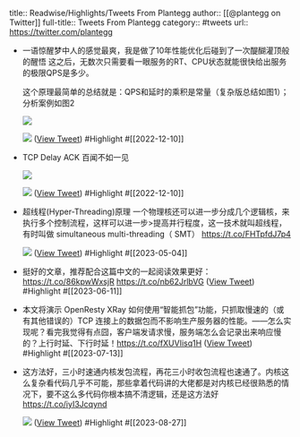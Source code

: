 title:: Readwise/Highlights/Tweets From Plantegg
author:: [[@plantegg on Twitter]]
full-title:: Tweets From Plantegg
category:: #tweets
url:: https://twitter.com/plantegg

- 一语惊醒梦中人的感觉最爽，我是做了10年性能优化后碰到了一次醍醐灌顶般的醒悟
  这之后，无数次只需要看一眼服务的RT、CPU状态就能很快给出服务的极限QPS是多少。
  
  这个原理最简单的总结就是：QPS和延时的乘积是常量（复杂版总结如图1）；分析案例如图2 
  
  ![](https://pbs.twimg.com/media/FjdrfahVEAIyAIp.jpg) 
  
  ![](https://pbs.twimg.com/media/FjdroVeUYAAyUgJ.jpg) ([View Tweet](https://twitter.com/plantegg/status/1601051759727845378)) #Highlight #[[2022-12-10]]
- TCP Delay ACK 百闻不如一见 
  
  ![](https://pbs.twimg.com/media/Fjdp8axUUAA8Et9.jpg) 
  
  ![](https://pbs.twimg.com/media/FjdqG-IXEAI0Yrx.jpg) ([View Tweet](https://twitter.com/plantegg/status/1600864876901339136)) #Highlight #[[2022-12-10]]
- 超线程(Hyper-Threading)原理
  一个物理核还可以进一步分成几个逻辑核，来执行多个控制流程，这样可以进一步>提高并行程度，这一技术就叫超线程，有时叫做 simultaneous multi-threading（
  SMT） https://t.co/FHTpfdJ7p4
  
  ![](https://pbs.twimg.com/media/Fo1GEQCacAAWRGs.jpg) ([View Tweet](https://twitter.com/plantegg/status/1626843960810569731)) #Highlight #[[2023-05-04]]
- 挺好的文章，推荐配合这篇中文的一起阅读效果更好：https://t.co/86kpwWxsjR https://t.co/nb62JrlbVG ([View Tweet](https://twitter.com/plantegg/status/1667821557614354434)) #Highlight #[[2023-06-11]]
- 本文将演示 OpenResty XRay 如何使用“智能抓包”功能，只抓取慢速的（或有其他错误的）TCP 连接上的数据包而不影响生产服务器的性能。——怎么实现呢？看完我觉得有点囧，客户端发请求慢，服务端怎么会记录出来响应慢的？上行时延、下行时延！https://t.co/fXUVIisq1H ([View Tweet](https://twitter.com/plantegg/status/1679071098577510400)) #Highlight #[[2023-07-13]]
- 这方法好，三小时速通内核发包流程，再花三小时收包流程也速通了。内核这么复杂看代码几乎不可能，那些拿着代码讲的大佬都是对内核已经很熟悉的情况下，要不这么多代码你根本搞不清逻辑，还是这方法好 https://t.co/iyI3Jcqynd
  
  ![](https://pbs.twimg.com/media/F4dw-_UagAAAx7Z.jpg) ([View Tweet](https://twitter.com/plantegg/status/1695448230396592242)) #Highlight #[[2023-08-27]]